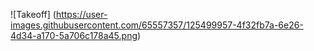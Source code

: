 ![Takeoff] (https://user-images.githubusercontent.com/65557357/125499957-4f32fb7a-6e26-4d34-a170-5a706c178a45.png)
